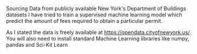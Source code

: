 Sourcing Data from publicly available New York's Department of Buildings datasets I have tried to train a supervised machine learning 
model which predict the amount of fees required to obtain a particular permit.

As I stated the data is freely available at https://opendata.cityofnewyork.us/. You will also need to install standard Machine Learning 
libraries like numpy, pandas and Sci-Kit Learn
